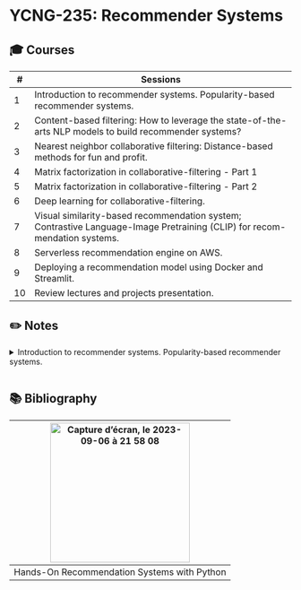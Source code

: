 # YCNG-235: Recommender Systems

## :mortar_board: Courses

| # | Sessions | 
| ------------- | ------------- |
| 1 | Introduction to recommender systems. Popularity-based recommender systems.|
| 2 | Content-based filtering: How to leverage the state-of-the-arts NLP models to build recommender systems? |
| 3 | Nearest neighbor collaborative filtering: Distance-based methods for fun and profit. |
| 4 | Matrix factorization in collaborative-filtering - Part 1 |
| 5 | Matrix factorization in collaborative-filtering - Part 2 |
| 6 | Deep learning for collaborative-filtering. |
| 7 | Visual similarity-based recommendation system; Contrastive Language-Image Pretraining (CLIP) for recom- mendation systems. |
| 8 | Serverless recommendation engine on AWS. |
| 9 | Deploying a recommendation model using Docker and Streamlit. |
| 10 | Review lectures and projects presentation. |


## :pencil2: Notes

<details close>
<summary>Introduction to recommender systems. Popularity-based recommender systems.<p></summary>

* **Recommendation systems:** Algorithms designed to suggest relevant items (articles, clothes, songs, videos, etc.) to users based on many different factors. In many industries, such as e-commerce, the usage of recommendation systems can generate a huge amount of revenue.<p>
  **1. Content-based filtering:** It is mainly based on the principle of similar contents. It creates a profile for a user or an item to characterize its nature. Movie recommendation:
  1. Item profile: genre, actors, director, creation date, description, etc.
  2. User profile: age, gender, occupation, zip code, etc.
  
  **2. Collaborative filtering:** Nowadays, many of recommendation systems use collaborative filtering in some form. It uses similarities between users and items to make recommendations. This is done by collecting preferences from many users without requiring the creation of explicit profiles. Key assumption: If Tom and Bob share similar preference over a set of items, Bob is more likely to share Tom’s taste on a novel item than any randomly chosen user.
  1. Use-Case 1: Recommend most relevant items per user.<br><img width="495" alt="Capture d’écran, le 2023-09-07 à 11 14 43" src="https://github.com/MNLepage08/MNLepage08/assets/113123425/ff6c1e8c-ec65-4616-9424-4badc80e9508">
  2. Use-Case 2: item-to-item recommendation.<br><img width="530" alt="Capture d’écran, le 2023-09-07 à 11 14 51" src="https://github.com/MNLepage08/MNLepage08/assets/113123425/92d31e7e-0acb-43e5-81c6-390688b4e338">
  3. Use-Case 3: relevant users to a specific item.<br><img width="402" alt="Capture d’écran, le 2023-09-07 à 11 15 01" src="https://github.com/MNLepage08/MNLepage08/assets/113123425/7653da2e-c529-42e9-902b-24791642df95">

  **3. Hybrid**<br><img width="554" alt="Capture d’écran, le 2023-09-07 à 11 21 37" src="https://github.com/MNLepage08/MNLepage08/assets/113123425/cdfba381-4dd0-45f0-8a36-4c2d0e84bac5">

* **Popularity-based:** If a product is usually purchased or a video is frequently viewed by Canadian-based users, it can be suggested to any new user from Canada. It is a generic recommendation algorithm. It can be used to address user cold-start problem in collaborative filtering. [Last.fm dataset](https://www.kaggle.com/datasets/neferfufi/lastfm)

</details> 


## :books: Bibliography

| <img width="249" alt="Capture d’écran, le 2023-09-06 à 21 58 08" src="https://github.com/MNLepage08/MNLepage08/assets/113123425/53368a31-8a49-4df3-a7f0-1d8b3b806cd3"> | 
| :-------------: | 
| Hands-On Recommendation Systems with Python | 

